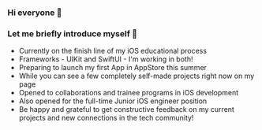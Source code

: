 ### Hi everyone 👋
### Let me briefly introduce myself 🦊

- Currently on the finish line of my iOS educational process
- Frameworks - UIKit and SwiftUI - I'm working in both!
- Preparing to launch my first App in AppStore this summer
- While you can see a few completely self-made projects right now on my page
- Opened to collaborations and trainee programs in iOS development
- Also opened for the full-time Junior iOS engineer position
- Be happy and grateful to get constructive feedback on my current projects and new connections in the tech community!
